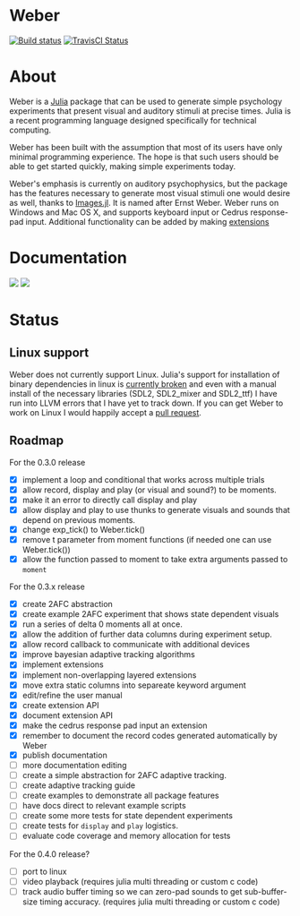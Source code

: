 # Weber

[![Build status](https://ci.appveyor.com/api/projects/status/uvxq5mqlq0p2ap02/branch/master?svg=true)](https://ci.appveyor.com/project/haberdashPI/weber-jl/branch/master)
[![TravisCI Status](https://travis-ci.org/haberdashPI/Weber.jl.svg?branch=master)](https://travis-ci.org/haberdashPI/Weber.jl)

<!-- [![Coverage Status](https://coveralls.io/repos/haberdashPI/Weber.jl/badge.svg?branch=master&service=github)](https://coveralls.io/github/haberdashPI/Weber.jl?branch=master) -->

<!-- [![codecov.io](http://codecov.io/github/haberdashPI/Weber.jl/coverage.svg?branch=master)](http://codecov.io/github/haberdashPI/Weber.jl?branch=master) -->

# About

Weber is a [Julia](http://julialang.org/) package that can be used to generate
simple psychology experiments that present visual and auditory stimuli at
precise times. Julia is a recent programming language designed specifically for
technical computing.

Weber has been built with the assumption that most of its users have only
minimal programming experience. The hope is that such users should be able to
get started quickly, making simple experiments today.

Weber's emphasis is currently on auditory psychophysics, but the package has the
features necessary to generate most visual stimuli one would desire as well,
thanks to [Images.jl](https://github.com/JuliaImages/Images.jl). It is named
after Ernst Weber. Weber runs on Windows and Mac OS X, and supports keyboard
input or Cedrus response-pad input. Additional functionality can be added by
making [extensions](extend.md)

# Documentation

[![](https://img.shields.io/badge/docs-stable-blue.svg)](https://haberdashPI.github.io/Weber.jl/stable)
[![](https://img.shields.io/badge/docs-latest-blue.svg)](https://haberdashPI.github.io/Weber.jl/latest)

# Status

## Linux support

Weber does not currently support Linux. Julia's support for installation of
binary dependencies in linux is
[currently broken](https://github.com/JuliaLang/BinDeps.jl/issues/199) and even
with a manual install of the necessary libraries (SDL2, SDL2_mixer and SDL2_ttf)
I have run into LLVM errors that I have yet to track down. If you can get Weber
to work on Linux I would happily accept a
[pull request](http://docs.julialang.org/en/release-0.5/manual/packages/#making-changes-to-an-existing-package).

## Roadmap

For the 0.3.0 release
- [x] implement a loop and conditional that works across multiple trials
- [x] allow record, display and play (or visual and sound?) to be moments.
- [x] make it an error to directly call display and play
- [x] allow display and play to use thunks to generate visuals
      and sounds that depend on previous moments.
- [x] change exp_tick() to Weber.tick()
- [x] remove t parameter from moment functions (if needed one can use Weber.tick())
- [x] allow the function passed to moment to take extra arguments passed to `moment`

For the 0.3.x release
- [x] create 2AFC abstraction
- [x] create example 2AFC experiment that shows state dependent visuals
- [x] run a series of delta 0 moments all at once.
- [x] allow the addition of further data columns during experiment setup.
- [x] allow record callback to communicate with additional devices
- [x] improve bayesian adaptive tracking algorithms
- [x] implement extensions
- [x] implement non-overlapping layered extensions
- [x] move extra static columns into separeate keyword argument
- [x] edit/refine the user manual
- [x] create extension API
- [x] document extension API
- [x] make the cedrus response pad input an extension
- [x] remember to document the record codes generated automatically by Weber
- [x] publish documentation
- [ ] more documentation editing
- [ ] create a simple abstraction for 2AFC adaptive tracking.
- [ ] create adaptive tracking guide
- [ ] create examples to demonstrate all package features
- [ ] have docs direct to relevant example scripts
- [ ] create some more tests for state dependent experiments
- [ ] create tests for `display` and `play` logistics.
- [ ] evaluate code coverage and memory allocation for tests

For the 0.4.0 release?
- [ ] port to linux
- [ ] video playback (requires julia multi threading or custom c code)
- [ ] track audio buffer timing so we can zero-pad sounds to get sub-buffer-size timing
      accuracy. (requires julia multi threading or custom c code)
